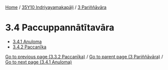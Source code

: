 
[Home](/) / [35Y10 Indriyayamakapāḷi](../../35Y10.md) / [3 Pariññāvāra](../3.md)

# 3.4 Paccuppannātītavāra

* [3.4.1 Anuloma](3.4/3.4.1.md)
* [3.4.2 Paccanīka](3.4/3.4.2.md)

[Go to previous page (3.3.2 Paccanīka)](3.3/3.3.2.md) / [Go to parent page (3 Pariññāvāra)](../3.md) / [Go to next page (3.4.1 Anuloma)](3.4/3.4.1.md)


